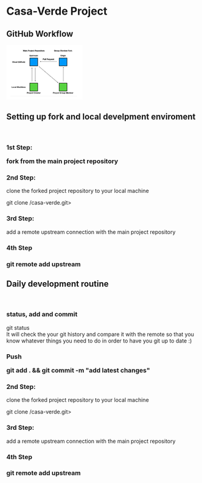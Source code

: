 # Casa-Verde Project

## GitHub Workflow

<img src="github-assets/image1.png" alt ="workflow image" width="200"/>

<h2>Setting up fork and local develpment enviroment</h2>
<br>
<h3>1st Step: <p>fork from the main project repository</p></h3>

<h3>2nd Step:</h3> <p>clone the forked project repository to your local machine</p>
git clone <http://github.com/<your-profile>/casa-verde.git>

<h3>3rd Step:</h3><p>add a remote upstream connection with the main project repository</p>

<h3>4th Step<h3> <p>git remote add upstream <http://thesergioliveira/casa-verde.git></p>

<h2>Daily development routine</h2>
<br>
<h3>status, add and commit</h3><p>git status <br> It will check the your git history and compare it with the remote so that you know whatever things you need to do in order to have you git up to date :)</p>

<h3>Push<p>git add . && git commit -m "add latest changes"</p></h3>

<h3>2nd Step:</h3> <p>clone the forked project repository to your local machine</p>
git clone <http://github.com/<your-profile>/casa-verde.git>

<h3>3rd Step:</h3><p>add a remote upstream connection with the main project repository</p>

<h3>4th Step<h3> <p>git remote add upstream <http://thesergioliveira/casa-verde.git></p>

